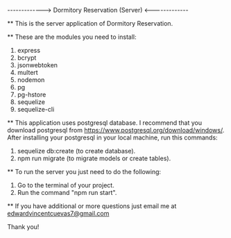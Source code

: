 -------------> Dormitory Reservation (Server) <-------------

** This is the server application of Dormitory Reservation. 

** These are the modules you need to install:

1. express
2. bcrypt
3. jsonwebtoken
4. multert
5. nodemon
6. pg
7. pg-hstore
8. sequelize
9. sequelize-cli

** This application uses postgresql database. I recommend that you
download postgresql from https://www.postgresql.org/download/windows/. 
After installing your postgresql in your local machine, run this commands:

1. sequelize db:create (to create database).
2. npm run migrate (to migrate models or create tables).

** To run the server you just need to do the following:

1. Go to the terminal of your project.
2. Run the command "npm run start".

** If you have additional or more questions just email me at edwardvincentcuevas7@gmail.com

Thank you!